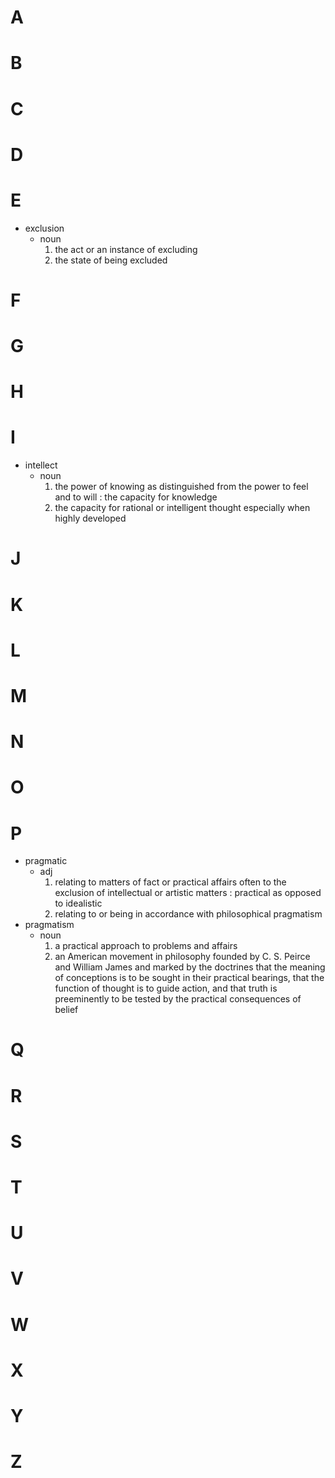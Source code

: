 # A
# B
# C
# D
# E
+ exclusion
    + noun
      1. the act or an instance of excluding 
      2. the state of being excluded
# F
# G
# H
# I
+ intellect
    + noun
        1. the power of knowing as distinguished from the power to feel and to will : the capacity for knowledge
        2. the capacity for rational or intelligent thought especially when highly developed
# J
# K
# L
# M
# N
# O
# P
+ pragmatic
    + adj
        1. relating to matters of fact or practical affairs often to the exclusion of intellectual or artistic matters : practical as opposed to idealistic
        2. relating to or being in accordance with philosophical pragmatism
+ pragmatism
    + noun
        1. a practical approach to problems and affairs
        2. an American movement in philosophy founded by C. S. Peirce and William James and marked by the doctrines that the meaning of conceptions is to be sought in their practical bearings, that the function of thought is to guide action, and that truth is preeminently to be tested by the practical consequences of belief
# Q
# R
# S
# T
# U
# V
# W
# X
# Y
# Z